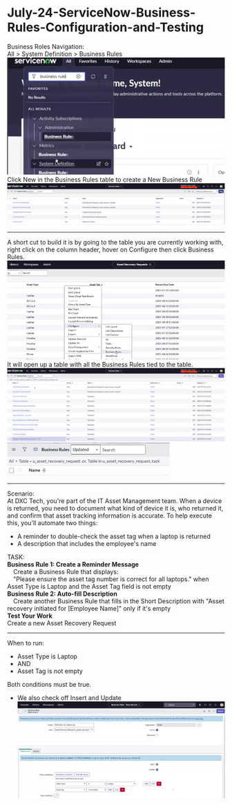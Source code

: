 # July-24-ServiceNow-Business-Rules-Configuration-and-Testing

Business Roles Navigation: <br>
All > System Definition > Business Rules <br>
![](https://github.com/CodeWithLuwam/July-24-ServiceNow-Business-Rules-Configuration-and-Testing/blob/main/Images/Business%20Rules%20Navigation.png?raw=true) <br>
Click New in the Business Rules table to create a New Business Rule <br>
![](https://github.com/CodeWithLuwam/July-24-ServiceNow-Business-Rules-Configuration-and-Testing/blob/main/Images/Click%20New%20in%20the%20Business%20Rules%20table.png?raw=true) <br>

---
A short cut to build it is by going to the table you are currently working with, right click on the column header, hover on Configure  then click Business Rules. <br>
![](https://github.com/CodeWithLuwam/July-24-ServiceNow-Business-Rules-Configuration-and-Testing/blob/main/Images/Different%20option%20to%20Configure%20Business%20Rules.png?raw=true)
It will open up a table with all the Business Rules tied to the table. <br>
![](https://github.com/CodeWithLuwam/July-24-ServiceNow-Business-Rules-Configuration-and-Testing/blob/main/Images/Business%20Rules%20tied%20up%20to%20the%20table.png?raw=true) <br>
![](https://github.com/CodeWithLuwam/July-24-ServiceNow-Business-Rules-Configuration-and-Testing/blob/main/Images/Asset%20Recovery%20Request%20Business%20Rule%20table.png?raw=true) <br>

---
Scenario: <br>
At DXC Tech, you're part of the IT Asset Management team. When a device is returned, you need to document what kind of device it is, who returned it, and confirm that asset tracking information is accurate. To help execute this, you'll automate two things: <br>
- A reminder to double-check the asset tag when a laptop is returned <br>
- A description that includes the employee's name <br>

TASK:<br>
**Business Rule 1: Create a Reminder Message** <br>
&emsp;Create a Business Rule that displays:<br>
&emsp;"Please ensure the asset tag number is correct for all laptops." when Asset Type is Laptop and the Asset Tag field is not empty<br>
**Business Rule 2: Auto-fill Description**<br>
&emsp;Create another Business Rule that fills in the Short Description with "Asset recovery initiated for [Employee Name]" only if it's empty <br>
**Test Your Work** <br>
Create a new Asset Recovery Request<br>

---
When to run:
- Asset Type is Laptop
- AND
- Asset Tag is not empty

Both conditions must be true.

- We also check off Insert and Update 
![](https://github.com/CodeWithLuwam/July-24-ServiceNow-Business-Rules-Configuration-and-Testing/blob/main/Images/When%20to%20run%20tab-%20%20Business%20Rule.png?raw=true)
